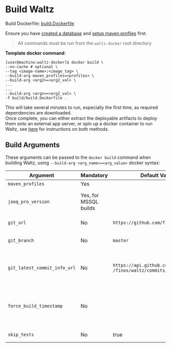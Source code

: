 # Build Waltz
Build Dockerfile: [build.Dockerfile](build.Dockerfile)

Ensure you have [created a database](../README.md#1-create-database) and [setup maven profiles](../README.md#step-1-setup-maven-profiles) first.

> All commands must be run from the `waltz-docker` root directory

**Template docker command**:
```console
[user@machine:waltz-docker]$ docker build \
--no-cache # optional \
--tag <image-name>:<image_tag> \
--build-arg maven_profiles=<profiles> \
--build-arg <arg2>=<arg2_val> \
...
...
--build-arg <argn>=<arg2_val> \
-f build/build.Dockerfile .
```
This will take several minutes to run, especially the first time, as required dependencies are downloaded.  
Once complete, you can either extract the deployable artifacts to deploy them onto an external app server, or spin up a docker container to run Waltz, see [here](../README.md#3-run-waltz) for instructions on both methods.

## Build Arguments
These arguments can be passed to the `docker build` command when building Waltz, using `--build-arg <arg_name>=<arg_value>` docker syntax:  

| Argument | Mandatory | Default Value | Description |
| -------- | --------- | ------------- | ----------- |
| `maven_profiles` | Yes | | Maven profiles to build Waltz |
| `jooq_pro_version` | Yes, for MSSQL builds | | Should match the version in jOOQ Pro zip file (`jOOQ-<version>.zip`) under `config/maven` directory |
| `git_url` | No | `https://github.com/finos/waltz.git` | Git repo URL to fetch Waltz code from |
| `git_branch` | No | `master` | Branch/tag or commit ref to use, in the git repo specified above |
| `git_latest_commit_info_url` | No | `https://api.github.com/repos`<br>`/finos/waltz/commits/${git_branch}` | URL that returns info about the latest commit in the specified `git_branch`. This ensures the build process re-runs if any code has changed |
| `force_build_timestamp` | No | | To force the build process to run even if nothing has changed, pass a unique timestamp value, eg: `--build-arg force_build_timestamp=$(date +%s)` |
| `skip_tests` | No | true | Whether to run tests as part of the maven build process |


